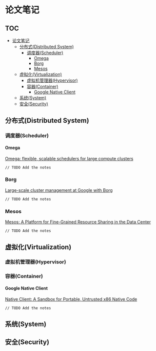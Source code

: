 # 论文笔记

## TOC

* [论文笔记](#论文笔记)
  * [分布式(Distributed System)](#分布式distributed-system)
     * [调度器(Scheduler)](#调度器scheduler)
        * [Omega](#omega)
        * [Borg](#borg)
        * [Mesos](#mesos)
  * [虚拟化(Virtualization)](#虚拟化virtualization)
     * [虚拟机管理器(Hypervisor)](#虚拟机管理器hypervisor)
     * [容器(Container)](#容器container)
        * [Google Native Client](#google-native-client)
  * [系统(System)](#系统system)
  * [安全(Security)](#安全security)

## 分布式(Distributed System)

### 调度器(Scheduler)

#### Omega

[Omega: flexible, scalable schedulers for large compute clusters](http://web.eecs.umich.edu/~mosharaf/Readings/Omega.pdf)

```
// TODO Add the notes
```

### Borg

[Large-scale cluster management at Google with Borg](http://static.googleusercontent.com/media/research.google.com/zh-CN//pubs/archive/43438.pdf)

```
// TODO Add the notes
```

### Mesos

[Mesos: A Platform for Fine-Grained Resource Sharing in the Data Center](https://people.eecs.berkeley.edu/~alig/papers/mesos.pdf)

```
// TODO Add the notes
```

## 虚拟化(Virtualization)

### 虚拟机管理器(Hypervisor)

### 容器(Container)

#### Google Native Client

[Native Client: A Sandbox for Portable, Untrusted x86 Native Code](http://static.googleusercontent.com/media/research.google.com/zh-CN//pubs/archive/34913.pdf)

```
// TODO Add the notes
```

## 系统(System)

## 安全(Security)
